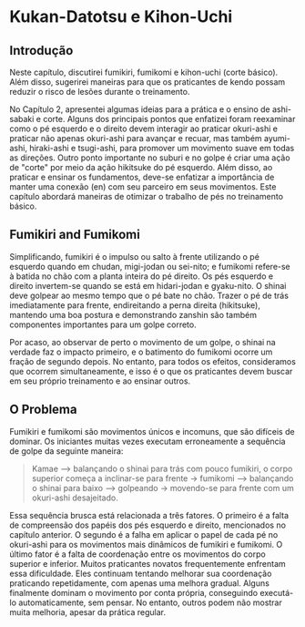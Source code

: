 # Kukan-Datotsu e Kihon-Uchi

## Introdução

Neste capítulo, discutirei fumikiri, fumikomi e kihon-uchi (corte básico). Além disso, sugerirei maneiras para que os praticantes de kendo possam reduzir o risco de lesões durante o treinamento.

No Capítulo 2, apresentei algumas ideias para a prática e o ensino de ashi-sabaki e corte. Alguns dos principais pontos que enfatizei foram reexaminar como o pé esquerdo e o direito devem interagir ao praticar okuri-ashi e praticar não apenas okuri-ashi para avançar e recuar, mas também ayumi-ashi, hiraki-ashi e tsugi-ashi, para promover um movimento suave em todas as direções. Outro ponto importante no suburi e no golpe é criar uma ação de "corte" por meio da ação hikitsuke do pé esquerdo. Além disso, ao praticar e ensinar os fundamentos, deve-se enfatizar a importância de manter uma conexão (en) com seu parceiro em seus movimentos. Este capítulo abordará maneiras de otimizar o trabalho de pés no treinamento básico.

## Fumikiri and Fumikomi

Simplificando, fumikiri é o impulso ou salto à frente utilizando o pé esquerdo quando em chudan, migi-jodan ou sei-nito; e fumikomi refere-se à batida no chão com a planta inteira do pé direito. Os pés esquerdo e direito invertem-se quando se está em hidari-jodan e gyaku-nito. O shinai deve golpear ao mesmo tempo que o pé bate no chão. Trazer o pé de trás imediatamente para frente, endireitando a perna direita (hikitsuke), mantendo uma boa postura e demonstrando zanshin são também componentes importantes para um golpe correto.

Por acaso, ao observar de perto o movimento de um golpe, o shinai na verdade faz o impacto primeiro, e o batimento do fumikomi ocorre um fração de segundo depois. No entanto, para todos os efeitos, consideramos que ocorrem simultaneamente, e isso é o que os praticantes devem buscar em seu próprio treinamento e ao ensinar outros.

## O Problema

Fumikiri e fumikomi são movimentos únicos e incomuns, que são difíceis de dominar. Os iniciantes muitas vezes executam erroneamente a sequência de golpe da seguinte maneira:

> Kamae –> balançando o shinai para trás com pouco fumikiri, o corpo superior começa a inclinar-se para frente -> fumikomi –> balançando o shinai para baixo –> golpeando -> movendo-se para frente com um okuri-ashi desajeitado.

Essa sequência brusca está relacionada a três fatores. O primeiro é a falta de compreensão dos papéis dos pés esquerdo e direito, mencionados no capítulo anterior. O segundo é a falha em aplicar o papel de cada pé no okuri-ashi para os movimentos mais dinâmicos de fumikiri e fumikomi. O último fator é a falta de coordenação entre os movimentos do corpo superior e inferior. Muitos praticantes novatos frequentemente enfrentam essa dificuldade. Eles continuam tentando melhorar sua coordenação praticando repetidamente, com apenas uma melhora gradual. Alguns finalmente dominam o movimento por conta própria, conseguindo executá-lo automaticamente, sem pensar. No entanto, outros podem não mostrar muita melhoria, apesar da prática regular.
